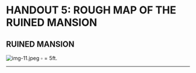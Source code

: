 # HANDOUT 5: ROUGH MAP OF THE RUINED MANSION

## RUINED MANSION

![img-11.jpeg](DDOPEN2018%20-%20Gangs%20of%20Waterdeep_img-11.jpeg)
$\square=5 \mathrm{ft}$.

---
